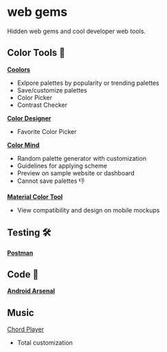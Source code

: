 # web gems

Hidden web gems and cool developer web tools.



## Color Tools 🎨

[**Coolors**](https://coolors.co/)  
- Exlpore palettes by popularity or trending palettes
- Save/customize palettes
- Color Picker
- Contrast Checker

[**Color Designer**](https://colordesigner.io/)  
- Favorite Color Picker

[**Color Mind**](http://colormind.io/)  
- Random palette generator with customization
- Guidelines for applying scheme
- Preview on sample website or dashboard
- Cannot save palettes 👎

[**Material Color Tool**](https://material.io/resources/color/#!/?view.left=0&view.right=0)  
- View compatibility and design on mobile mockups


## Testing 🛠️

[**Postman**](https://postman.co/home)

## Code 🎅

[**Android Arsenal**](https://android-arsenal.com/)


## Music

[Chord Player](https://www.onemotion.com/chord-player/)
- Total customization
